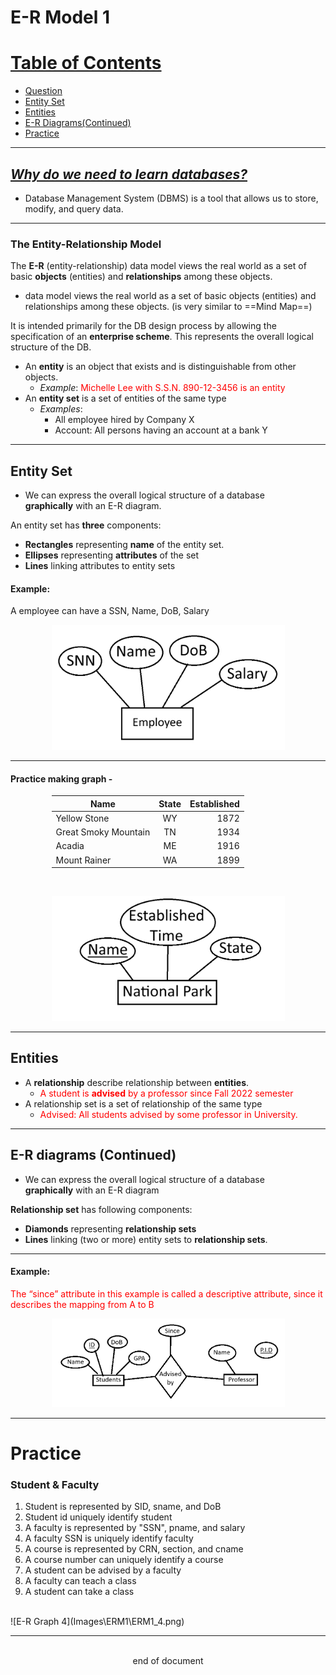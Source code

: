 # E-R Model 1
# <u>Table of Contents</u>
- [Question](#why-do-we-need-to-learn-databases)
- [Entity Set](#entity-set)
- [Entities](#entities)
- [E-R Diagrams(Continued)](#e-r-diagrams-continued)
- [Practice](#practice)
---
## <u>*Why do we need to learn databases?* </u>
- Database Management System (DBMS) is a tool that allows us to store,
modify, and query data.  

---
### The Entity-Relationship Model
The **E-R** (entity-relationship) data model views the real world as a set of basic **objects** (entities) and **relationships** among these objects. 

- data model views the real world as a set of basic objects (entities) and relationships among these objects. (is very similar to ==Mind Map==)

It is intended primarily for the DB design process by allowing the specification of an **enterprise scheme**. This represents the overall logical structure of the DB. 

- An **entity** is an object that exists and is distinguishable from other objects.
    - *Example*: <span style="color: red;">Michelle Lee with S.S.N. 890-12-3456 is an entity </span>
- An **entity set** is a set of entities of the same type 
    - *Examples*: 
        - All employee hired by Company X
        - Account: All persons having an account at a bank Y
---
## Entity Set
- We can express the overall logical structure of a database <br> **graphically** with an E-R diagram.

An entity set has **three** components: 
- **Rectangles** representing **name** of the entity set.
- **Ellipses** representing **attributes** of the set
- **Lines** linking attributes to entity sets
#### Example: 
A employee can have a SSN, Name, DoB, Salary 
<div style="margin-left: auto; margin-right: auto; width: 373px">

![Entity Graph 1](.\Images\ERM1\ERM1_1.png) </div>

---
#### Practice making graph - 
<div style="margin-left: auto; margin-right: auto; width: 373px">

|Name|State|Established|
|----|:-----:|-----------:|
|Yellow Stone|WY|1872|
|Great Smoky Mountain|TN| 1934|
|Acadia|ME|1916|
|Mount Rainer|WA|1899|
</div><br>

<div style="margin-left: auto; margin-right: auto; width: 373px"> 

![Entity Graph 2](Images\ERM1\ERM1_2.png) </div>

---
## Entities
- A **relationship** describe relationship between **entities**.
    - <span style="color: red;">A student is **advised** by a professor since Fall 2022 semester </span>
- A relationship set is a set of relationship of the same type
    - <span style="color: red;">Advised: All students advised by some professor in University. </span>

---
## E-R diagrams (Continued)
- We can express the overall logical structure of a database <br> **graphically** with an E-R diagram


**Relationship set** has following components:
- **Diamonds** representing **relationship sets**
- **Lines** linking (two or more) entity sets to **relationship sets**.
---
#### Example:
<span style="color: red;"> The “since” attribute in this example is called a descriptive attribute, since it describes the mapping from A to B </span>
<div style="margin-left: auto; margin-right: auto; width: 373px">

![Relationship Graph 3](Images\ERM1\ERM1_3.png)</div>

---
# Practice
### Student & Faculty
1. Student is represented by SID, sname, and DoB
2. Student id uniquely identify student
3. A faculty is represented by "SSN", pname, and salary
4. A faculty SSN is uniquely identify faculty
5. A course is represented by CRN, section, and cname
6. A course number can uniquely identify a course
7. A student can be advised by a faculty
8. A faculty can teach a class
9. A student can take a class
<br>
![E-R Graph 4](Images\ERM1\ERM1_4.png)
<br>

---
<br>
<div style="display:relative; text-align: center;">end of document</div>